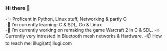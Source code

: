 ### Hi there 👋
-✨ Proficent in Python, Linux stuff, Networking & partly C  
-🌱 I’m currently learning: C & SDL, Go & Linux  
-🔭 I’m currently working on remaking the game Warcraft 2 in C & SDL.
-🔥 Currently very intrested in Bluetooth mesh networks & Hardware.
-📫 How to reach me: illugi(att)illugi.com  
<!--
**Illugi317/Illugi317** is a ✨ _special_ ✨ repository because its `README.md` (this file) appears on your GitHub profile.

Here are some ideas to get you started:

- 🔭 I’m currently working on ...
- 🌱 I’m currently learning ...
- 👯 I’m looking to collaborate on ...
- 🤔 I’m looking for help with ...
- 💬 Ask me about ...
- 📫 How to reach me: ...
- 😄 Pronouns: ...
- ⚡ Fun fact: ...
-->
